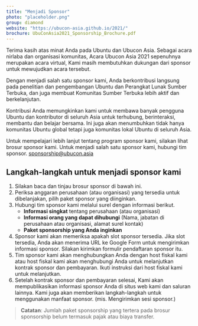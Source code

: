 ```yaml
---
title: "Menjadi Sponsor"
photo: "placeholder.png"
group: diamond
website: "https://ubucon-asia.github.io/2021/"
brochure: UbuConAsia2021_Sponsorship_Brochure.pdf 
---
```

Terima kasih atas minat Anda pada Ubuntu dan Ubucon Asia.
Sebagai acara nirlaba dan organisasi komunitas, Acara Ubucon Asia 2021 sepenuhnya merupakan acara virtual,
Kami masih membutuhkan dukungan dari sponsor untuk mewujudkan acara tersebut.

Dengan menjadi salah satu sponsor kami, Anda berkontribusi langsung pada penelitian dan pengembangan Ubuntu dan Perangkat Lunak Sumber Terbuka, dan juga membuat Komunitas Sumber Terbuka lebih aktif dan berkelanjutan.

Kontribusi Anda memungkinkan kami untuk membawa banyak pengguna Ubuntu dan kontributor di seluruh Asia untuk terhubung, berinteraksi, membantu dan belajar bersama. Ini juga akan menumbuhkan tidak hanya komunitas Ubuntu global tetapi juga komunitas lokal Ubuntu di seluruh Asia.

Untuk mempelajari lebih lanjut tentang program sponsor kami, silakan lihat brosur sponsor kami.
Untuk menjadi salah satu sponsor kami, hubungi tim sponsor. sponsorship@ubucon.asia

## Langkah-langkah untuk menjadi sponsor kami
1. Silakan baca dan tinjau brosur sponsor di bawah ini.
2. Periksa anggaran perusahaan (atau organisasi) yang tersedia untuk dibelanjakan, pilih paket sponsor yang diinginkan.
3. Hubungi tim sponsor kami melalui surel dengan informasi berikut.
    - **Informasi singkat** tentang perusahaan (atau organisasi)
    - **Informasi orang yang dapat dihubungi** (Nama, jabatan di perusahaan atau organisasi, alamat surel kontak)
    - **Paket sponsorship yang Anda inginkan**
4. Sponsor kami akan memeriksa apakah slot sponsor tersedia. Jika slot tersedia, Anda akan menerima URL ke Google Form untuk mengirimkan informasi sponsor. Silakan kirimkan formulir pendaftaran sponsor itu.
5. Tim sponsor kami akan menghubungkan Anda dengan host fiskal kami atau host fiskal kami akan menghubungi Anda untuk melanjutkan kontrak sponsor dan pembayaran. Ikuti instruksi dari host fiskal kami untuk melanjutkan.
6. Setelah kontrak sponsor dan pembayaran selesai, Kami akan mempublikasikan informasi sponsor Anda di situs web kami dan saluran lainnya. Kami juga akan memberikan langkah-langkah untuk menggunakan manfaat sponsor. (mis. Mengirimkan sesi sponsor.)

> **Catatan**: Jumlah paket sponsorship yang tertera pada brosur sponsorship belum termasuk pajak atau biaya transfer.